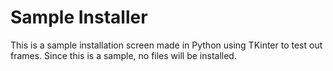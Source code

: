 # Sample Installer
This is a sample installation screen made in Python using TKinter to test out frames. Since this is a sample, no files will be installed.
